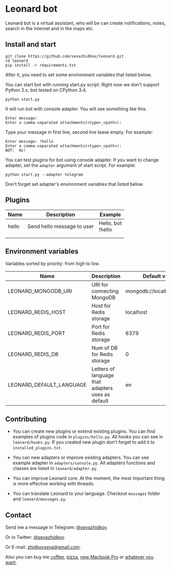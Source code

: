 # Leonard bot
Leonard bot is a virtual assistant, who will be can create notifications, notes, search in the internet and in the maps etc.
## Install and start
```
git clone https://github.com/sevazhidkov/leonard.git
cd leonard
pip install -r requirements.txt
```
After it, you need to set some environment variables that listed below.

You can start bot with running start.py script. Right now we don't support Python 2.x, bot tested on CPython 3.4.
```
python start.py
```
It will run bot with console adapter. You will see something like this:
```
Enter message:
Enter a comma-separated attachments(<type>_<path>):
```
Type your message in first line, second line leave empty. For example:
```
Enter message: !hello
Enter a comma-separated attachments(<type>_<path>):
BOT:  Hi!
```
You can test plugins for bot using console adapter. If you want to change adapter, set the ```adapter``` argument
of start script. For example:
```
python start.py --adapter telegram
```
Don't forget set adapter's environment variables that listed below.
## Plugins
| Name  | Description                | Example              |
|-------|----------------------------|----------------------|
| hello | Send hello message to user | Hello, bot<br>!hello |
|       |                            |                      |
|       |                            |                      |
## Environment variables
Variables sorted by priority: from high to low.

| Name                       | Description                                              | Default value             |
|----------------------------|----------------------------------------------------------|---------------------------|
| LEONARD\_MONGODB\_URI      | URI for connecting MongoDB                               | mongodb://localhost:27017 |
| LEONARD\_REDIS\_HOST       | Host for Redis storage                                   | localhost                 |
| LEONARD\_REDIS\_PORT       | Port for Redis storage                                   | 6379                      |
| LEONARD\_REDIS\_DB         | Num of DB for Redis storage                              | 0                         |
| LEONARD\_DEFAULT\_LANGUAGE | Letters of language that adapters uses as default        | en                        |
## Contributing
* You can create new plugins or extend existing plugins. You can find examples of
plugins code in ```plugins/hello.py```. All hooks you can see in ```leonard/hooks.py```.
If you created new plugin don't forget to add it to ```installed_plugins.txt```.

* You can new adapters or improve existing adapters. You can see example adapter in
```adapters/console.py```. All adapters functions and classes are listed in ```leonard/adapter.py```.

* You can improve Leonard core. At the moment, the most important thing is more effective working with threads.

* You can translate Leonard to your language. Checkout ```messages``` folder and ```leonard/messages.py```.

## Contact
Send me a message in Telegram: [@sevazhidkov](https://telegram.me/sevazhidkov).

Or in Twitter: [@sevazhidkov](https://twitter.com/sevazhidkov).

Or E-mail: [zhidkovseva@gmail.com](mailto:zhidkovseva@gmail.com).

Also you can buy me [coffee](https://paypal.me/sevazhidkov/5USD), [pizza](https://paypal.me/sevazhidkov/10USD),
[new Macbook Pro](https://paypal.me/sevazhidkov/2408USD) or [whatever you want](https://paypal.me/sevazhidkov).